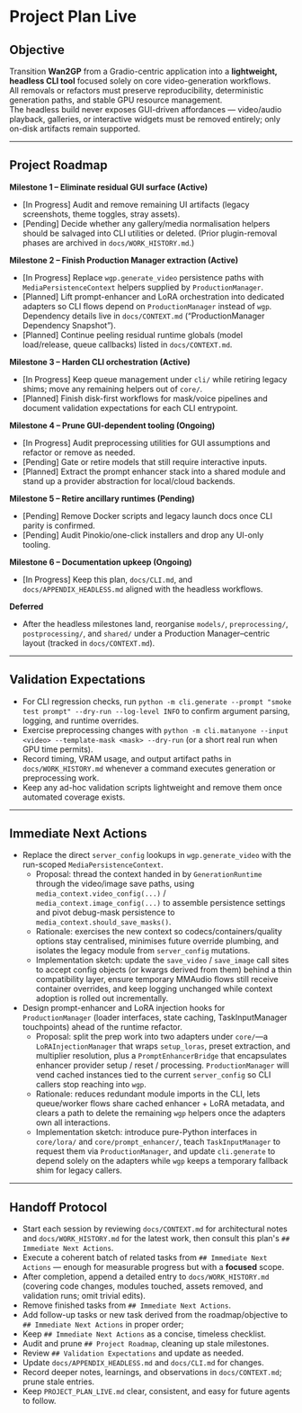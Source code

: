 # Project Plan Live

## Objective
Transition **Wan2GP** from a Gradio-centric application into a **lightweight, headless CLI tool** focused solely on core video-generation workflows.  
All removals or refactors must preserve reproducibility, deterministic generation paths, and stable GPU resource management.  
The headless build never exposes GUI-driven affordances — video/audio playback, galleries, or interactive widgets must be removed entirely; only on-disk artifacts remain supported.

---

## Project Roadmap

**Milestone 1 – Eliminate residual GUI surface (Active)**
- [In Progress] Audit and remove remaining UI artifacts (legacy screenshots, theme toggles, stray assets).
- [Pending] Decide whether any gallery/media normalisation helpers should be salvaged into CLI utilities or deleted. (Prior plugin-removal phases are archived in `docs/WORK_HISTORY.md`.)

**Milestone 2 – Finish Production Manager extraction (Active)**
- [In Progress] Replace `wgp.generate_video` persistence paths with `MediaPersistenceContext` helpers supplied by `ProductionManager`.
- [Planned] Lift prompt-enhancer and LoRA orchestration into dedicated adapters so CLI flows depend on `ProductionManager` instead of `wgp`. Dependency details live in `docs/CONTEXT.md` (“ProductionManager Dependency Snapshot”).
- [Planned] Continue peeling residual runtime globals (model load/release, queue callbacks) listed in `docs/CONTEXT.md`.

**Milestone 3 – Harden CLI orchestration (Active)**
- [In Progress] Keep queue management under `cli/` while retiring legacy shims; move any remaining helpers out of `core/`.
- [Planned] Finish disk-first workflows for mask/voice pipelines and document validation expectations for each CLI entrypoint.

**Milestone 4 – Prune GUI-dependent tooling (Ongoing)**
- [In Progress] Audit preprocessing utilities for GUI assumptions and refactor or remove as needed.
- [Pending] Gate or retire models that still require interactive inputs.
- [Planned] Extract the prompt enhancer stack into a shared module and stand up a provider abstraction for local/cloud backends.

**Milestone 5 – Retire ancillary runtimes (Pending)**
- [Pending] Remove Docker scripts and legacy launch docs once CLI parity is confirmed.
- [Pending] Audit Pinokio/one-click installers and drop any UI-only tooling.

**Milestone 6 – Documentation upkeep (Ongoing)**
- [In Progress] Keep this plan, `docs/CLI.md`, and `docs/APPENDIX_HEADLESS.md` aligned with the headless workflows.

**Deferred**
- After the headless milestones land, reorganise `models/`, `preprocessing/`, `postprocessing/`, and `shared/` under a Production Manager–centric layout (tracked in `docs/CONTEXT.md`).

---

## Validation Expectations
- For CLI regression checks, run `python -m cli.generate --prompt "smoke test prompt" --dry-run --log-level INFO` to confirm argument parsing, logging, and runtime overrides.
- Exercise preprocessing changes with `python -m cli.matanyone --input <video> --template-mask <mask> --dry-run` (or a short real run when GPU time permits).
- Record timing, VRAM usage, and output artifact paths in `docs/WORK_HISTORY.md` whenever a command executes generation or preprocessing work.
- Keep any ad-hoc validation scripts lightweight and remove them once automated coverage exists.

---

## Immediate Next Actions
- Replace the direct `server_config` lookups in `wgp.generate_video` with the run-scoped `MediaPersistenceContext`.
  - Proposal: thread the context handed in by `GenerationRuntime` through the video/image save paths, using `media_context.video_config(...)` / `media_context.image_config(...)` to assemble persistence settings and pivot debug-mask persistence to `media_context.should_save_masks()`.
  - Rationale: exercises the new context so codecs/containers/quality options stay centralised, minimises future override plumbing, and isolates the legacy module from `server_config` mutations.
  - Implementation sketch: update the `save_video` / `save_image` call sites to accept config objects (or kwargs derived from them) behind a thin compatibility layer, ensure temporary MMAudio flows still receive container overrides, and keep logging unchanged while context adoption is rolled out incrementally.
- Design prompt-enhancer and LoRA injection hooks for `ProductionManager` (loader interfaces, state caching, TaskInputManager touchpoints) ahead of the runtime refactor.
  - Proposal: split the prep work into two adapters under `core/`—a `LoRAInjectionManager` that wraps `setup_loras`, preset extraction, and multiplier resolution, plus a `PromptEnhancerBridge` that encapsulates enhancer provider setup / reset / processing. `ProductionManager` will vend cached instances tied to the current `server_config` so CLI callers stop reaching into `wgp`.
  - Rationale: reduces redundant module imports in the CLI, lets queue/worker flows share cached enhancer + LoRA metadata, and clears a path to delete the remaining `wgp` helpers once the adapters own all interactions.
  - Implementation sketch: introduce pure-Python interfaces in `core/lora/` and `core/prompt_enhancer/`, teach `TaskInputManager` to request them via `ProductionManager`, and update `cli.generate` to depend solely on the adapters while `wgp` keeps a temporary fallback shim for legacy callers.

---

## Handoff Protocol
- Start each session by reviewing `docs/CONTEXT.md` for architectural notes and `docs/WORK_HISTORY.md` for the latest work, then consult this plan's `## Immediate Next Actions`.
- Execute a coherent batch of related tasks from `## Immediate Next Actions` — enough for measurable progress but with a **focused** scope.
- After completion, append a detailed entry to `docs/WORK_HISTORY.md` (covering code changes, modules touched, assets removed, and validation runs; omit trivial edits). 
- Remove finished tasks from `## Immediate Next Actions`.
- Add follow-up tasks or new task derived from the roadmap/objective to `## Immediate Next Actions` in proper order; 
- Keep `## Immediate Next Actions` as a concise, timeless checklist.
- Audit and prune `## Project Roadmap`, cleaning up stale milestones.
- Review `## Validation Expectations` and update as needed.
- Update `docs/APPENDIX_HEADLESS.md` and `docs/CLI.md` for changes.
- Record deeper notes, learnings, and observations in `docs/CONTEXT.md`; prune stale entries.
- Keep `PROJECT_PLAN_LIVE.md` clear, consistent, and easy for future agents to follow.
